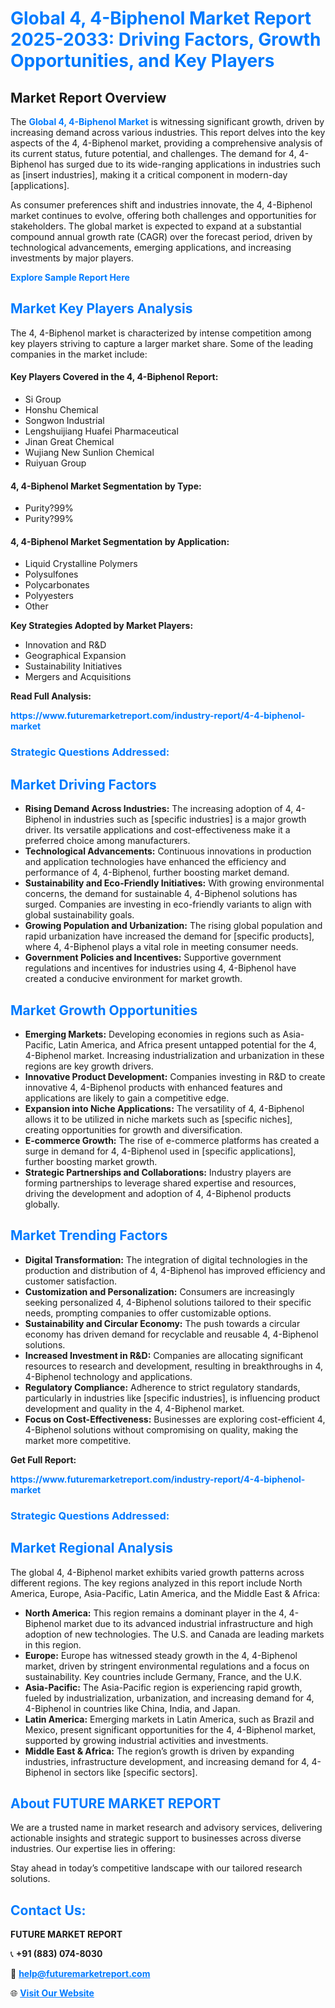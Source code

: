 <h1 style="color: #007BFF;">Global 4, 4-Biphenol Market Report 2025-2033: Driving Factors, Growth Opportunities, and Key Players</h1>

<section id="overview">
<h2>Market Report Overview</h2>
<p>The <a href="https://www.futuremarketreport.com/industry-report/4-4-biphenol-market" style="color: #007BFF; text-decoration: none;"><strong>Global 4, 4-Biphenol Market</strong></a> is witnessing significant growth, driven by increasing demand across various industries. This report delves into the key aspects of the 4, 4-Biphenol market, providing a comprehensive analysis of its current status, future potential, and challenges. The demand for 4, 4-Biphenol has surged due to its wide-ranging applications in industries such as [insert industries], making it a critical component in modern-day [applications].</p>
<p>As consumer preferences shift and industries innovate, the 4, 4-Biphenol market continues to evolve, offering both challenges and opportunities for stakeholders. The global market is expected to expand at a substantial compound annual growth rate (CAGR) over the forecast period, driven by technological advancements, emerging applications, and increasing investments by major players.</p>
</section>

<section id="overview">
<p><a href="https://www.futuremarketreport.com/request-sample/reportId=30479" style="color: #007BFF; text-decoration: none;"><strong>Explore Sample Report Here</strong></a></p>
</section>

<section id="key-players">
<h2 style="color: #007BFF;">Market Key Players Analysis</h2>
<p>The 4, 4-Biphenol market is characterized by intense competition among key players striving to capture a larger market share. Some of the leading companies in the market include:</p>
<h4>Key Players Covered in the 4, 4-Biphenol Report:</h4>
<ul><li>Si Group</li><li>Honshu Chemical</li><li>Songwon Industrial</li><li>Lengshuijiang Huafei Pharmaceutical</li><li>Jinan Great Chemical</li><li>Wujiang New Sunlion Chemical</li><li>Ruiyuan Group</li></ul>
<h4>4, 4-Biphenol Market Segmentation by Type:</h4>
<ul><li>Purity?99%</li><li>Purity?99%</li></ul>

<h4>4, 4-Biphenol Market Segmentation by Application:</h4>
<ul><li>Liquid Crystalline Polymers</li><li>Polysulfones</li><li>Polycarbonates</li><li>Polyyesters</li><li>Other</li></ul>
<p><strong>Key Strategies Adopted by Market Players:</strong></p>
<ul>
<li>Innovation and R&D</li>
<li>Geographical Expansion</li>
<li>Sustainability Initiatives</li>
<li>Mergers and Acquisitions</li>
</ul>
</section>

<section>
<p><strong>Read Full Analysis: </strong></p><a href="https://www.futuremarketreport.com/industry-report/4-4-biphenol-market" style="color: #007BFF; text-decoration: none;"><strong>https://www.futuremarketreport.com/industry-report/4-4-biphenol-market</strong></a>
<h3 style="color: #007BFF;">Strategic Questions Addressed:</h3>
</section>

<section id="driving-factors">
<h2 style="color: #007BFF;">Market Driving Factors</h2>
<ul>
<li><strong>Rising Demand Across Industries:</strong> The increasing adoption of 4, 4-Biphenol in industries such as [specific industries] is a major growth driver. Its versatile applications and cost-effectiveness make it a preferred choice among manufacturers.</li>
<li><strong>Technological Advancements:</strong> Continuous innovations in production and application technologies have enhanced the efficiency and performance of 4, 4-Biphenol, further boosting market demand.</li>
<li><strong>Sustainability and Eco-Friendly Initiatives:</strong> With growing environmental concerns, the demand for sustainable 4, 4-Biphenol solutions has surged. Companies are investing in eco-friendly variants to align with global sustainability goals.</li>
<li><strong>Growing Population and Urbanization:</strong> The rising global population and rapid urbanization have increased the demand for [specific products], where 4, 4-Biphenol plays a vital role in meeting consumer needs.</li>
<li><strong>Government Policies and Incentives:</strong> Supportive government regulations and incentives for industries using 4, 4-Biphenol have created a conducive environment for market growth.</li>
</ul>
</section>

<section id="growth-opportunities">
<h2 style="color: #007BFF;">Market Growth Opportunities</h2>
<ul>
<li><strong>Emerging Markets:</strong> Developing economies in regions such as Asia-Pacific, Latin America, and Africa present untapped potential for the 4, 4-Biphenol market. Increasing industrialization and urbanization in these regions are key growth drivers.</li>
<li><strong>Innovative Product Development:</strong> Companies investing in R&D to create innovative 4, 4-Biphenol products with enhanced features and applications are likely to gain a competitive edge.</li>
<li><strong>Expansion into Niche Applications:</strong> The versatility of 4, 4-Biphenol allows it to be utilized in niche markets such as [specific niches], creating opportunities for growth and diversification.</li>
<li><strong>E-commerce Growth:</strong> The rise of e-commerce platforms has created a surge in demand for 4, 4-Biphenol used in [specific applications], further boosting market growth.</li>
<li><strong>Strategic Partnerships and Collaborations:</strong> Industry players are forming partnerships to leverage shared expertise and resources, driving the development and adoption of 4, 4-Biphenol products globally.</li>
</ul>
</section>

<section id="trending-factors">
<h2 style="color: #007BFF;">Market Trending Factors</h2>
<ul>
<li><strong>Digital Transformation:</strong> The integration of digital technologies in the production and distribution of 4, 4-Biphenol has improved efficiency and customer satisfaction.</li>
<li><strong>Customization and Personalization:</strong> Consumers are increasingly seeking personalized 4, 4-Biphenol solutions tailored to their specific needs, prompting companies to offer customizable options.</li>
<li><strong>Sustainability and Circular Economy:</strong> The push towards a circular economy has driven demand for recyclable and reusable 4, 4-Biphenol solutions.</li>
<li><strong>Increased Investment in R&D:</strong> Companies are allocating significant resources to research and development, resulting in breakthroughs in 4, 4-Biphenol technology and applications.</li>
<li><strong>Regulatory Compliance:</strong> Adherence to strict regulatory standards, particularly in industries like [specific industries], is influencing product development and quality in the 4, 4-Biphenol market.</li>
<li><strong>Focus on Cost-Effectiveness:</strong> Businesses are exploring cost-efficient 4, 4-Biphenol solutions without compromising on quality, making the market more competitive.</li>
</ul>
</section>

<section>
<p><strong>Get Full Report: </strong></p><a href="https://www.futuremarketreport.com/industry-report/4-4-biphenol-market" style="color: #007BFF; text-decoration: none;"><strong>https://www.futuremarketreport.com/industry-report/4-4-biphenol-market</strong></a>
<h3 style="color: #007BFF;">Strategic Questions Addressed:</h3>
</section>


<section id="regional-analysis">
<h2 style="color: #007BFF;">Market Regional Analysis</h2>
<p>The global 4, 4-Biphenol market exhibits varied growth patterns across different regions. The key regions analyzed in this report include North America, Europe, Asia-Pacific, Latin America, and the Middle East & Africa:</p>
<ul>
<li><strong>North America:</strong> This region remains a dominant player in the 4, 4-Biphenol market due to its advanced industrial infrastructure and high adoption of new technologies. The U.S. and Canada are leading markets in this region.</li>
<li><strong>Europe:</strong> Europe has witnessed steady growth in the 4, 4-Biphenol market, driven by stringent environmental regulations and a focus on sustainability. Key countries include Germany, France, and the U.K.</li>
<li><strong>Asia-Pacific:</strong> The Asia-Pacific region is experiencing rapid growth, fueled by industrialization, urbanization, and increasing demand for 4, 4-Biphenol in countries like China, India, and Japan.</li>
<li><strong>Latin America:</strong> Emerging markets in Latin America, such as Brazil and Mexico, present significant opportunities for the 4, 4-Biphenol market, supported by growing industrial activities and investments.</li>
<li><strong>Middle East & Africa:</strong> The region’s growth is driven by expanding industries, infrastructure development, and increasing demand for 4, 4-Biphenol in sectors like [specific sectors].</li>
</ul>
</section>

<footer>
<h2 style="color: #007BFF;">About FUTURE MARKET REPORT</h2>
<p>We are a trusted name in market research and advisory services, delivering actionable insights and strategic support to businesses across diverse industries. Our expertise lies in offering:</p>

<p>Stay ahead in today’s competitive landscape with our tailored research solutions.</p>

<h2 style="color: #007BFF;">Contact Us:</h2>
<p><strong>FUTURE MARKET REPORT</strong></p>
<p>📞 <strong>+91 (883) 074-8030</strong></p>
<p>📧 <strong><a href="mailto:help@futuremarketreport.com" style="color: #007BFF;">help@futuremarketreport.com</a></strong></p>
<p>🌐 <strong><a href="https://www.futuremarketreport.com/" style="color: #007BFF;">Visit Our Website</a></strong></p>
</footer>
